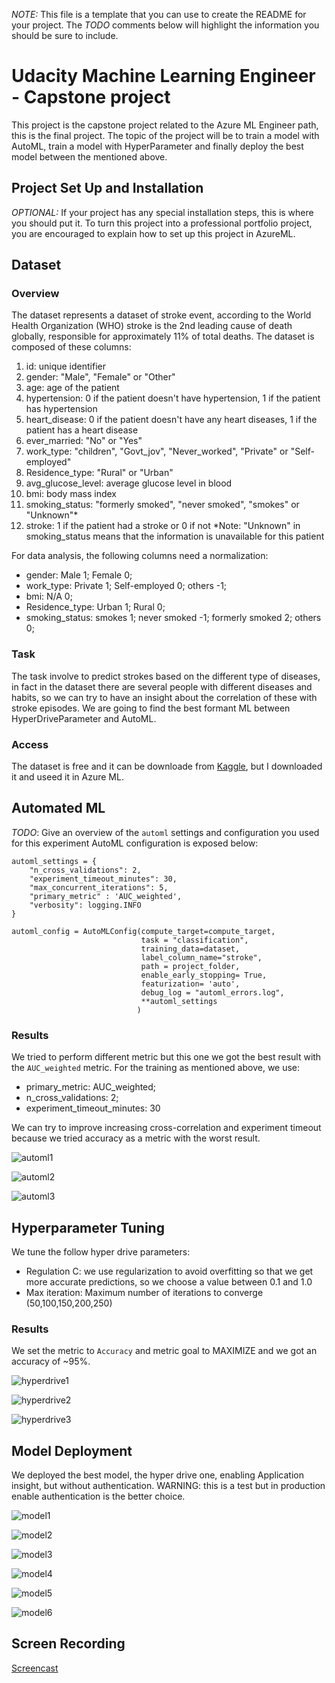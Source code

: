 *NOTE:* This file is a template that you can use to create the README for your project. The *TODO* comments below will highlight the information you should be sure to include.

# Udacity Machine Learning Engineer - Capstone project

This project is the capstone project related to the Azure ML Engineer path, this is the final project.
The topic of the project will be to train a model with AutoML, train a model with HyperParameter and finally deploy the best model between the mentioned above.

## Project Set Up and Installation
*OPTIONAL:* If your project has any special installation steps, this is where you should put it. To turn this project into a professional portfolio project, you are encouraged to explain how to set up this project in AzureML.

## Dataset

### Overview
The dataset represents a dataset of stroke event, according to the World Health Organization (WHO) stroke is the 2nd leading cause of death globally, responsible for approximately 11% of total deaths.  The dataset is composed of these columns:

1) id: unique identifier
2) gender: "Male", "Female" or "Other"
3) age: age of the patient
4) hypertension: 0 if the patient doesn't have hypertension, 1 if the patient has hypertension
5) heart_disease: 0 if the patient doesn't have any heart diseases, 1 if the patient has a heart disease
6) ever_married: "No" or "Yes"
7) work_type: "children", "Govt_jov", "Never_worked", "Private" or "Self-employed"
8) Residence_type: "Rural" or "Urban"
9) avg_glucose_level: average glucose level in blood
10) bmi: body mass index
11) smoking_status: "formerly smoked", "never smoked", "smokes" or "Unknown"*
12) stroke: 1 if the patient had a stroke or 0 if not
*Note: "Unknown" in smoking_status means that the information is unavailable for this patient

For data analysis, the following columns need a normalization:
- gender: Male 1; Female 0;
- work_type: Private 1; Self-employed 0; others -1;
- bmi: N/A 0;
- Residence_type: Urban 1; Rural 0;
- smoking_status: smokes 1; never smoked -1; formerly smoked 2; others 0;

### Task
The task involve to predict strokes based on the different type of diseases, in fact in the dataset there are several people with different diseases and  habits, so we can try to have an insight about the correlation of these with stroke episodes.
We are going to find the best formant ML between HyperDriveParameter and AutoML.

### Access
The dataset is free and it can be downloade from [Kaggle](https://www.kaggle.com/fedesoriano/stroke-prediction-dataset), but I downloaded it and useed it in Azure ML.

## Automated ML
*TODO*: Give an overview of the `automl` settings and configuration you used for this experiment
AutoML configuration is exposed below:
```
automl_settings = {
    "n_cross_validations": 2,
    "experiment_timeout_minutes": 30,
    "max_concurrent_iterations": 5,
    "primary_metric" : 'AUC_weighted',
    "verbosity": logging.INFO
}

automl_config = AutoMLConfig(compute_target=compute_target,
                             task = "classification",
                             training_data=dataset,
                             label_column_name="stroke",   
                             path = project_folder,
                             enable_early_stopping= True,
                             featurization= 'auto',
                             debug_log = "automl_errors.log",
                             **automl_settings
                            )
```

### Results
We tried to perform different metric but this one we got the best result with the `AUC_weighted` metric. For the training as mentioned above, we use:
- primary_metric: AUC_weighted;
- n_cross_validations: 2;
- experiment_timeout_minutes: 30

We can try to improve increasing cross-correlation and experiment timeout because we tried accuracy as a metric with the worst result.


![automl1](images/automl1.png)

![automl2](images/automl2.png)

![automl3](images/automl3.png)

## Hyperparameter Tuning
We tune the follow hyper drive parameters:
- Regulation C: we use regularization to avoid overfitting so that we get more accurate predictions, so we choose a value between 0.1 and 1.0
- Max iteration:   Maximum number of iterations to converge (50,100,150,200,250)

### Results
We set the metric to `Accuracy` and metric goal to MAXIMIZE and we got an accuracy of ~95%.

![hyperdrive1](images/hyperdrive1.png)

![hyperdrive2](images/hyperdrive2.png)

![hyperdrive3](images/hyperdrive3.png)

## Model Deployment
We deployed the best model, the hyper drive one, enabling Application insight, but without authentication. WARNING: this is a test but in production enable authentication is the better choice.

![model1](images/model1.png)

![model2](images/model2.png)

![model3](images/model3.png)

![model4](images/model4.png)

![model5](images/model5.png)

![model6](images/model6.png)

## Screen Recording

[Screencast](https://youtu.be/rv41aeXLQ3A)
